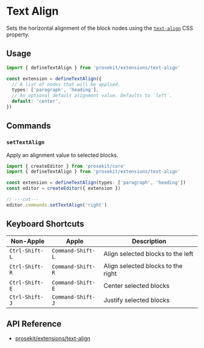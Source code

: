 # Text Align

Sets the horizontal alignment of the block nodes using the [`text-align`] CSS property.

## Usage

```ts twoslash
import { defineTextAlign } from 'prosekit/extensions/text-align'

const extension = defineTextAlign({
  // A list of nodes that will be applied.
  types: ['paragraph', 'heading'],
  // An optional default alignment value. Defaults to `left`.
  default: 'center',
})
```

## Commands

### `setTextAlign`

Apply an alignment value to selected blocks.

```ts
import { createEditor } from 'prosekit/core'
import { defineTextAlign } from 'prosekit/extensions/text-align'

const extension = defineTextAlign(types: ['paragraph', 'heading'])
const editor = createEditor({ extension })

// ---cut---
editor.commands.setTextAlign('right')
```

## Keyboard Shortcuts

| Non-Apple      | Apple             | Description                        |
| -------------- | ----------------- | ---------------------------------- |
| `Ctrl-Shift-L` | `Command-Shift-L` | Align selected blocks to the left  |
| `Ctrl-Shift-R` | `Command-Shift-R` | Align selected blocks to the right |
| `Ctrl-Shift-E` | `Command-Shift-E` | Center selected blocks             |
| `Ctrl-Shift-J` | `Command-Shift-J` | Justify selected blocks            |

## API Reference

- [prosekit/extensions/text-align](/references/extensions/text-align)

<!-- Link references -->

[`text-align`]: https://developer.mozilla.org/en-US/docs/Web/CSS/text-align

